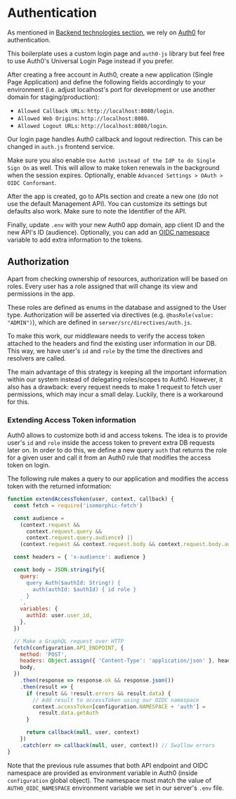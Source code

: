 # Authentication

As mentioned in [Backend technologies section](techback.md), we rely on [Auth0](https://auth0.com) for authentication.

This boilerplate uses a custom login page and `auth0-js` library but feel free to use Auth0's Universal Login Page instead if you prefer.

After creating a free account in Auth0, create a new application (Single Page Application) and define the following fields accordingly to your environment (i.e. adjust localhost's port for development or use another domain for staging/production):

- `Allowed Callback URLs`: `http://localhost:8080/login`.
- `Allowed Web Origins`: `http://localhost:8080`.
- `Allowed Logout URLs`: `http://localhost:8080/login`.

Our login page handles Auth0 callback and logout redirection. This can be changed in `auth.js` frontend service.

Make sure you also enable `Use Auth0 instead of the IdP to do Single Sign On` as well. This will allow to make token renewals in the background when the session expires. Optionally, enable `Advanced Settings > OAuth > OIDC Conformant`.

After the app is created, go to APIs section and create a new one (do not use the default Management API). You can customize its settings but defaults also work. Make sure to note the Identifier of the API.

Finally, update `.env` with your new Auth0 app domain, app client ID and the new API's ID (audience). Optionally, you can add an [OIDC namespace](https://auth0.com/docs/api-auth/tutorials/adoption/scope-custom-claims) variable to add extra information to the tokens.

## Authorization

Apart from checking ownership of resources, authorization will be based on roles. Every user has a role assigned that will change its view and permissions in the app.

These roles are defined as enums in the database and assigned to the User type. Authorization will be asserted via directives (e.g. `@hasRole(value: "ADMIN")`), which are defined in `server/src/directives/auth.js`.

To make this work, our middleware needs to verify the access token attached to the headers and find the existing user information in our DB. This way, we have user's `id` and `role` by the time the directives and resolvers are called.

The main advantage of this strategy is keeping all the important information within our system instead of delegating roles/scopes to Auth0. However, it also has a drawback: every request needs to make 1 request to fetch user permissions, which may incur a small delay. Luckily, there is a workaround for this.

### Extending Access Token information

Auth0 allows to customize both id and access tokens. The idea is to provide user's `id` and `role` inside the access token to prevent extra DB requests later on. In order to do this, we define a new query `auth` that returns the role for a given user and call it from an Auth0 rule that modifies the access token on login.

The following rule makes a query to our application and modifies the access token with the returned information:

```js
function extendAccessToken(user, context, callback) {
  const fetch = require('isomorphic-fetch')

  const audience =
    (context.request &&
      context.request.query &&
      context.request.query.audience) ||
    (context.request && context.request.body && context.request.body.audience)

  const headers = { 'x-audience': audience }

  const body = JSON.stringify({
    query: `
      query Auth($authId: String!) {
        auth(authId: $authId) { id role }
      }
    `,
    variables: {
      authId: user.user_id,
    },
  })

  // Make a GraphQL request over HTTP
  fetch(configuration.API_ENDPOINT, {
    method: 'POST',
    headers: Object.assign({ 'Content-Type': 'application/json' }, headers),
    body,
  })
    .then(response => response.ok && response.json())
    .then(result => {
      if (result && !result.errors && result.data) {
        // Add result to accessToken using our OIDC namespace
        context.accessToken[configuration.NAMESPACE + 'auth'] =
          result.data.getAuth
      }

      return callback(null, user, context)
    })
    .catch(err => callback(null, user, context)) // Swallow errors
}
```

Note that the previous rule assumes that both API endpoint and OIDC namespace are provided as environment variable in Auth0 (inside `configuration` global object). The namespace must match the value of `AUTH0_OIDC_NAMESPACE` environment variable we set in our server's `.env` file.
